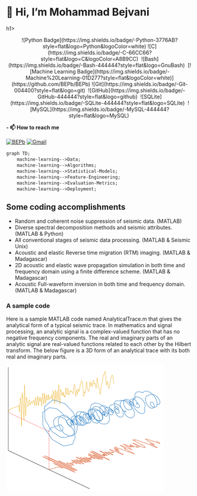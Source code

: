 <h1>👋 Hi, I’m Mohammad Bejvani</h1>h1>

<!--   my-icons -->
<p align="center">
    ![Python Badge](https://img.shields.io/badge/-Python-3776AB?style=flat&logo=Python&logoColor=white)
    ![C](https://img.shields.io/badge/-C-66CC66?style=flat&logo=C&logoColor=A8B9CC)&nbsp;
    ![Bash](https://img.shields.io/badge/-Bash-444444?style=flat&logo=GnuBash)&nbsp;
    [![Machine Learning Badge](https://img.shields.io/badge/-Machine%20Learning-01D277?style=flat&logoColor=white)](https://github.com/BEPb/BEPb) 
    ![Git](https://img.shields.io/badge/-Git-004400?style=flat&logo=git)&nbsp;
    ![GitHub](https://img.shields.io/badge/-GitHub-444444?style=flat&logo=github)&nbsp;  
    ![SQLite](https://img.shields.io/badge/-SQLite-444444?style=flat&logo=SQLite)&nbsp;
    ![MySQL](https://img.shields.io/badge/-MySQL-444444?style=flat&logo=MySQL)&nbsp; 
</p>

**- 📫 How to reach me**
<p align="left">
<a href="https://linkedin.com/in/andrej-marinchenko-0445b7214" target="blank"><img align="center" src="https://raw.githubusercontent.com/BEPb/BEPb/master/assets/linkedin.svg" alt="BEPb" height="30" width="30" /></a>
<a href="mailto:andrej.marinchenko@gmail.com" target="blank"><img align="center" src="https://raw.githubusercontent.com/BEPb/BEPb/master/assets/gmail.svg" alt="Gmail" height="30" width="30" /></a>
</p>

   <!--machine-learning-->
```mermaid
graph TD;
    machine-learning-->Data;
    machine-learning-->Algorithms;
    machine-learning-->Statistical-Models;
    machine-learning-->Feature-Engineering;
    machine-learning-->Evaluation-Metrics;
    machine-learning-->Deployment;
   ```
   
<!---
MBejvani/MBejvani is a ✨ special ✨ repository because its `README.md` (this file) appears on your GitHub profile.
You can click the Preview link to take a look at your changes.
--->

## Some coding accomplishments
*	Random and coherent noise suppression of seismic data. (MATLAB)
*	Diverse spectral decomposition methods and seismic attributes. (MATLAB & Python)
*	All conventional stages of seismic data processing. (MATLAB & Seismic Unix)
*	Acoustic and elastic Reverse time migration (RTM) imaging. (MATLAB & Madagascar)
*	2D acoustic and elastic wave propagation simulation in both time and frequency domain using a finite difference scheme. (MATLAB & Madagascar)
*	Acoustic Full-waveform inversion in both time and frequency domain. (MATLAB & Madagascar)

### A sample code
Here is a sample MATLAB code named AnalyticalTrace.m that gives the analytical form of a typical seismic trace. In mathematics and signal processing, an analytic signal is a complex-valued function that has no negative frequency components. The real and imaginary parts of an analytic signal are real-valued functions related to each other by the Hilbert transform. The below figure is a 3D form of an analytical trace with its both real and imaginary parts.

![Analytical Signal](HS.png)
